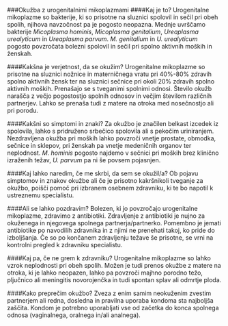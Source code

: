 ###Okužba z urogenitalnimi mikoplazmami
####Kaj je to?
Urogenitalne mikoplazme so bakterije, ki so prisotne na sluznici spolovil in sečil pri obeh spolih, njihova navzočnost pa je pogosto neopazna. Mednje uvrščamo bakterije *Micoplasma hominis*, *Micoplasma genitalium*, *Ureaplasma urealyticum* in *Ureaplasma parvum*. *M. genitalium* in *U. urealyticum* pogosto povzročata bolezni spolovil in sečil pri spolno aktivnih moških in ženskah.

####Kakšna je verjetnost, da se okužim?
Urogenitalne mikoplazme so prisotne na sluznici nožnice in materničnega vratu pri 40%-80% zdravih spolno aktivnih žensk ter na sluznici sečnice pri okoli 20% zdravih spolno aktivnih moških. 
Prenašajo se s tveganimi spolnimi odnosi. Število okužb narašča z večjo pogostostjo spolnih odnosov in večjim številom različnih partnerjev. Lahko se prenaša tudi z matere na otroka med nosečnostjo ali pri porodu.

####Kakšni so simptomi in znaki?
Za okužbo je značilen belkast izcedek iz spolovila, lahko s pridruženo srbečico spolovila ali s pekočim uriniranjem. Nezdravljena okužba pri moških lahko povzroči vnetje prostate, obmodka, sečnice in sklepov, pri ženskah pa vnetje medeničnih organov ter neplodnost. *M. hominis* pogosto najdemo v sečnici pri moških brez klinično izraženih težav, *U. parvum* pa ni še povsem pojasnjen.

####Kaj lahko naredim, če me skrbi, da sem se okužil/a?
Ob pojavu simptomov in znakov okužbe ali če je prisotno kakršnikoli tveganje za okužbo, poišči pomoč pri izbranem osebnem zdravniku, ki te bo napotil k ustreznemu specialistu.

####Ali se lahko pozdravim?
Bolezen, ki jo povzročajo urogenitalne mikoplazme, zdravimo z antibiotiki. Zdravljenje z antibiotiki je nujno za okuženega in njegovega spolnega partnerja/partnerko. Pomembno je jemati antibiotike po navodilih zdravnika in z njimi ne prenehati takoj, ko pride do izboljšanja. Če so po končanem zdravljenju težave še prisotne, se vrni na kontrolni pregled k zdravniku specialistu.

####Kaj pa, če ne grem k zdravniku?
Urogenitalne mikoplazme so lahko vzrok neplodnosti pri obeh spolih. Možen je tudi prenos okužbe z matere na otroka, ki je lahko neopazen, lahko pa povzroči majhno porodno težo, pljučnico ali meningitis novorojenčka in tudi spontan splav ali odmrtje ploda.

####Kako preprečim okužbo?
Zveza z enim samim neokuženim zvestim partnerjem ali redna, dosledna in pravilna uporaba kondoma sta najboljša zaščita. Kondom je potrebno uporabljati vse od začetka do konca spolnega odnosa (vaginalnega, oralnega in/ali analnega).